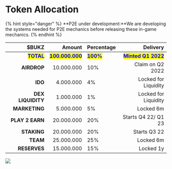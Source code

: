 # Token Allocation

{% hint style="danger" %}
\*\*P2E under development:\*\*We are developing the systems needed for P2E mechanics before releasing these in-game mechanics.
{% endhint %}

|                                      $BUKZ |                                           Amount | Percentage                                |                                            Delivery |
| -----------------------------------------: | -----------------------------------------------: | ----------------------------------------- | --------------------------------------------------: |
| <mark style="color:blue;">**TOTAL**</mark> | <mark style="color:blue;">**100.000.000**</mark> | <mark style="color:blue;">**100%**</mark> | <mark style="color:blue;">**Minted Q1 2022**</mark> |
|                                **AIRDROP** |                                       10.000.000 | 10%                                       |                                    Claim on Q2 2022 |
|                                    **IDO** |                                        4.000.000 | 4%                                        |                                Locked for Liquidity |
|                          **DEX LIQUIDITY** |                                        1.000.000 | 1%                                        |                                Locked for Liquidity |
|                              **MARKETING** |                                        5.000.000 | 5%                                        |                                           Locked 6m |
|                            **PLAY 2 EARN** |                                       20.000.000 | 20%                                       |                                 Starts Q4 22/ Q1 23 |
|                                **STAKING** |                                       20.000.000 | 20%                                       |                                        Starts Q3 22 |
|                                   **TEAM** |                                       25.000.000 | 25%                                       |                                           Locked 6m |
|                               **RESERVES** |                                       15.000.000 | 15%                                       |                                           Locked 1y |

![](../../.gitbook/assets/token-allocation-final.png)
